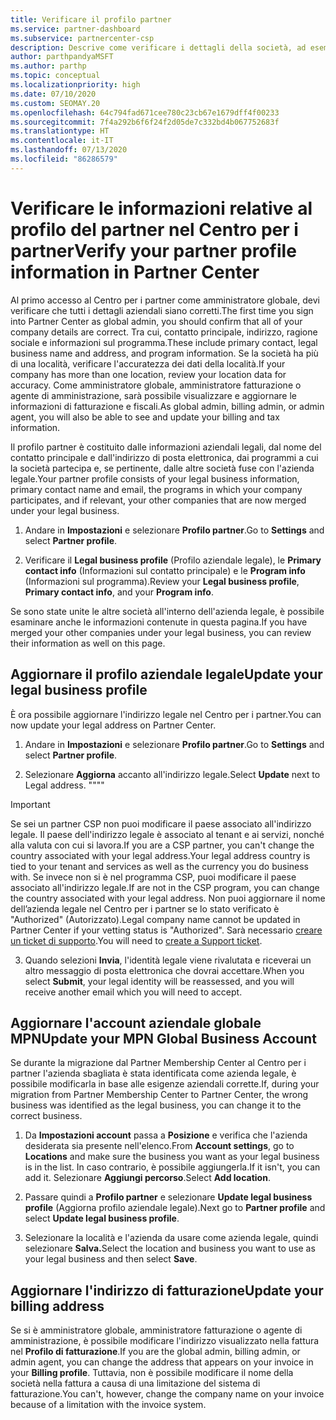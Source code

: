 ```yaml
---
title: Verificare il profilo partner
ms.service: partner-dashboard
ms.subservice: partnercenter-csp
description: Descrive come verificare i dettagli della società, ad esempio contatto principale, indirizzo e informazioni sul programma. Puoi anche aggiornare l'indirizzo legale e di fatturazione.
author: parthpandyaMSFT
ms.author: parthp
ms.topic: conceptual
ms.localizationpriority: high
ms.date: 07/10/2020
ms.custom: SEOMAY.20
ms.openlocfilehash: 64c794fad671cee780c23cb67e1679dff4f00233
ms.sourcegitcommit: 7f4a292b6f6f24f2d05de7c332bd4b067752683f
ms.translationtype: HT
ms.contentlocale: it-IT
ms.lasthandoff: 07/13/2020
ms.locfileid: "86286579"
---
```

# <a name="verify-your-partner-profile-information-in-partner-center"></a><span data-ttu-id="3960b-104">Verificare le informazioni relative al profilo del partner nel Centro per i partner</span><span class="sxs-lookup"><span data-stu-id="3960b-104">Verify your partner profile information in Partner Center</span></span>

<span data-ttu-id="3960b-105">Al primo accesso al Centro per i partner come amministratore globale, devi verificare che tutti i dettagli aziendali siano corretti.</span><span class="sxs-lookup"><span data-stu-id="3960b-105">The first time you sign into Partner Center as global admin, you should confirm that all of your company details are correct.</span></span> <span data-ttu-id="3960b-106">Tra cui, contatto principale, indirizzo, ragione sociale e informazioni sul programma.</span><span class="sxs-lookup"><span data-stu-id="3960b-106">These include primary contact, legal business name and address, and program information.</span></span> <span data-ttu-id="3960b-107">Se la società ha più di una località, verificare l'accuratezza dei dati della località.</span><span class="sxs-lookup"><span data-stu-id="3960b-107">If your company has more than one location, review your location data for accuracy.</span></span> <span data-ttu-id="3960b-108">Come amministratore globale, amministratore fatturazione o agente di amministrazione, sarà possibile visualizzare e aggiornare le informazioni di fatturazione e fiscali.</span><span class="sxs-lookup"><span data-stu-id="3960b-108">As global admin, billing admin, or admin agent, you will also be able to see and update your billing and tax information.</span></span>

<span data-ttu-id="3960b-109">Il profilo partner è costituito dalle informazioni aziendali legali, dal nome del contatto principale e dall'indirizzo di posta elettronica, dai programmi a cui la società partecipa e, se pertinente, dalle altre società fuse con l'azienda legale.</span><span class="sxs-lookup"><span data-stu-id="3960b-109">Your partner profile consists of your legal business information, primary contact name and email, the programs in which your company participates, and if relevant, your other companies that are now merged under your legal business.</span></span>

1. <span data-ttu-id="3960b-110">Andare in **Impostazioni** e selezionare **Profilo partner**.</span><span class="sxs-lookup"><span data-stu-id="3960b-110">Go to **Settings** and select **Partner profile**.</span></span>

2. <span data-ttu-id="3960b-111">Verificare il **Legal business profile** (Profilo aziendale legale), le **Primary contact info** (Informazioni sul contatto principale) e le **Program info** (Informazioni sul programma).</span><span class="sxs-lookup"><span data-stu-id="3960b-111">Review your **Legal business profile**, **Primary contact info**, and your **Program info**.</span></span>

<span data-ttu-id="3960b-112">Se sono state unite le altre società all'interno dell'azienda legale, è possibile esaminare anche le informazioni contenute in questa pagina.</span><span class="sxs-lookup"><span data-stu-id="3960b-112">If you have merged your other companies under your legal business, you can review their information as well on this page.</span></span>

## <a name="update-your-legal-business-profile"></a><span data-ttu-id="3960b-113">Aggiornare il profilo aziendale legale</span><span class="sxs-lookup"><span data-stu-id="3960b-113">Update your legal business profile</span></span>

<span data-ttu-id="3960b-114">È ora possibile aggiornare l'indirizzo legale nel Centro per i partner.</span><span class="sxs-lookup"><span data-stu-id="3960b-114">You can now update your legal address on Partner Center.</span></span>

1. <span data-ttu-id="3960b-115">Andare in **Impostazioni** e selezionare **Profilo partner**.</span><span class="sxs-lookup"><span data-stu-id="3960b-115">Go to **Settings** and select **Partner profile**.</span></span> 

2. <span data-ttu-id="3960b-116">Selezionare **Aggiorna** accanto all'indirizzo legale.</span><span class="sxs-lookup"><span data-stu-id="3960b-116">Select **Update** next to Legal address.</span></span> <span data-ttu-id="3960b-117">""</span><span class="sxs-lookup"><span data-stu-id="3960b-117">""</span></span>

>[!Important]
><span data-ttu-id="3960b-118">Se sei un partner CSP non puoi modificare il paese associato all'indirizzo legale. Il paese dell'indirizzo legale è associato al tenant e ai servizi, nonché alla valuta con cui si lavora.</span><span class="sxs-lookup"><span data-stu-id="3960b-118">If you are a CSP partner, you can't change the country associated with your legal address.Your legal address country is tied to your tenant and services as well as the currency you do business with.</span></span> <span data-ttu-id="3960b-119">Se invece non si è nel programma CSP, puoi modificare il paese associato all'indirizzo legale.</span><span class="sxs-lookup"><span data-stu-id="3960b-119">If are not in the CSP program, you can change the country associated with your legal address.</span></span> <span data-ttu-id="3960b-120">Non puoi aggiornare il nome dell’azienda legale nel Centro per i partner se lo stato verificato è "Authorized" (Autorizzato).</span><span class="sxs-lookup"><span data-stu-id="3960b-120">Legal company name cannot be updated in Partner Center if your vetting status is "Authorized".</span></span> <span data-ttu-id="3960b-121">Sarà necessario [creare un ticket di supporto](https://partner.microsoft.com/dashboard/support/csp/servicerequests/create?stage=2&topicid=eb74583c-61b3-2124-bffc-00920e0ae772).</span><span class="sxs-lookup"><span data-stu-id="3960b-121">You will need to [create a Support ticket](https://partner.microsoft.com/dashboard/support/csp/servicerequests/create?stage=2&topicid=eb74583c-61b3-2124-bffc-00920e0ae772).</span></span>

3. <span data-ttu-id="3960b-122">Quando selezioni **Invia**, l'identità legale viene rivalutata e riceverai un altro messaggio di posta elettronica che dovrai accettare.</span><span class="sxs-lookup"><span data-stu-id="3960b-122">When you select **Submit**, your legal identity will be reassessed, and you will receive another email which you will need to accept.</span></span>

## <a name="update-your-mpn-global-business-account"></a><span data-ttu-id="3960b-123">Aggiornare l'account aziendale globale MPN</span><span class="sxs-lookup"><span data-stu-id="3960b-123">Update your MPN Global Business Account</span></span>

<span data-ttu-id="3960b-124">Se durante la migrazione dal Partner Membership Center al Centro per i partner l'azienda sbagliata è stata identificata come azienda legale, è possibile modificarla in base alle esigenze aziendali corrette.</span><span class="sxs-lookup"><span data-stu-id="3960b-124">If, during your migration from Partner Membership Center to Partner Center, the wrong business was identified as the legal business, you can change it to the correct business.</span></span>

1. <span data-ttu-id="3960b-125">Da **Impostazioni account** passa a **Posizione** e verifica che l'azienda desiderata sia presente nell'elenco.</span><span class="sxs-lookup"><span data-stu-id="3960b-125">From **Account settings**, go to **Locations** and make sure the business you want as your legal business is in the list.</span></span> <span data-ttu-id="3960b-126">In caso contrario, è possibile aggiungerla.</span><span class="sxs-lookup"><span data-stu-id="3960b-126">If it isn't, you can add it.</span></span> <span data-ttu-id="3960b-127">Selezionare **Aggiungi percorso**.</span><span class="sxs-lookup"><span data-stu-id="3960b-127">Select **Add location**.</span></span>

2. <span data-ttu-id="3960b-128">Passare quindi a **Profilo partner** e selezionare **Update legal business profile** (Aggiorna profilo aziendale legale).</span><span class="sxs-lookup"><span data-stu-id="3960b-128">Next go to **Partner profile** and select **Update legal business profile**.</span></span>

3. <span data-ttu-id="3960b-129">Selezionare la località e l'azienda da usare come azienda legale, quindi selezionare **Salva.**</span><span class="sxs-lookup"><span data-stu-id="3960b-129">Select the location and business you want to use as your legal business and then select **Save**.</span></span>

## <a name="update-your-billing-address"></a><span data-ttu-id="3960b-130">Aggiornare l'indirizzo di fatturazione</span><span class="sxs-lookup"><span data-stu-id="3960b-130">Update your billing address</span></span>

<span data-ttu-id="3960b-131">Se si è amministratore globale, amministratore fatturazione o agente di amministrazione, è possibile modificare l'indirizzo visualizzato nella fattura nel **Profilo di fatturazione**.</span><span class="sxs-lookup"><span data-stu-id="3960b-131">If you are the global admin, billing admin, or admin agent, you can change the address that appears on your invoice in your **Billing profile**.</span></span> <span data-ttu-id="3960b-132">Tuttavia, non è possibile modificare il nome della società nella fattura a causa di una limitazione del sistema di fatturazione.</span><span class="sxs-lookup"><span data-stu-id="3960b-132">You can't, however, change the company name on your invoice because of a limitation with the invoice system.</span></span>

 


